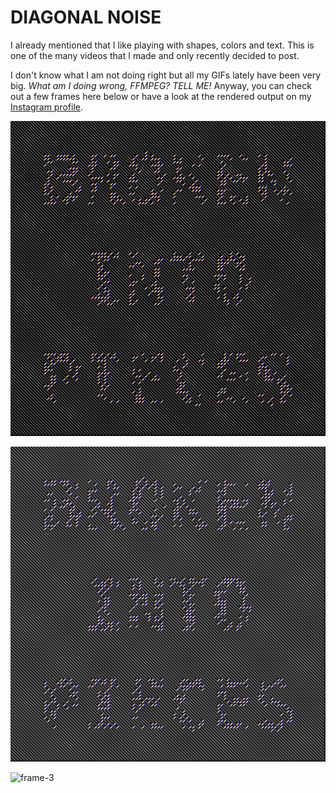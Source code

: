 # DIAGONAL NOISE

I already mentioned that I like playing with shapes, colors and text.
This is one of the many videos that I made and only recently decided to post.

I don't know what I am not doing right but all my GIFs lately have been very big. *What am I doing wrong, FFMPEG? TELL ME!*
Anyway, you can check out a few frames here below or have a look at the rendered output on my [Instagram profile](https://www.instagram.com/lorossi).

![frame-1](output/0000227.png)

![frame-2](output/0000229.png)

![frame-3](output/0000483.png)
